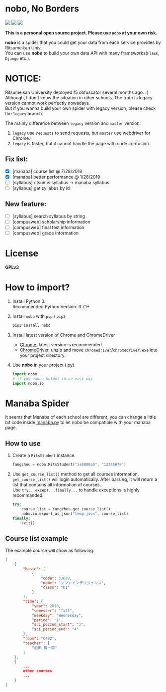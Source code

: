 # nobo, No Borders
![](https://img.shields.io/badge/Ritsumeikan%20University-API-blue.svg?colorA=990000&colorB=444444&longCache=true&style=flat) ![](https://img.shields.io/badge/Python-3.7.1-green.svg?longCache=true&style=flat) ![](https://img.shields.io/badge/Chrome-WebDriver-blue.svg?logo=Google%20Chrome&style=flat)

**This is a personal open source project. Please use `nobo` at your own risk.**

**nobo** is a spider that you could get your data from each service provides by Ritsumeikan Univ.  
You can use **nobo** to build your own data API with many frameworks(`Flask`, `Django` etc.).

# NOTICE:
Ritsumeikan University deployed f5 obfuscator several months ago. :(  
Although, I don't know the situation in other schools. The truth is legacy version cannot work perfectly nowadays.  
But if you wanna build your own spider with legacy version, please check the `legacy` branch.

The mainly difference between `legacy` version and `master` version:  
1. `legacy` use `requests` to send requests, but `master` use webdriver for Chrome.
2. `legacy` is faster, but it cannot handle the page with code confusion.

## Fix list:
- [x] [manaba] course list @ 7/28/2018
- [x] [manaba] better performance @ 1/28/2019
- [ ] [syllabus] ritsumei syllabus -> manaba syllabus
- [ ] [syllabus] get syllabus by id

## New feature:
- [ ] [syllabus] search syllabus by string
- [ ] [compusweb] scholarship information
- [ ] [compusweb] final test information
- [ ] [compusweb] grade information

# License
__GPLv3__

# How to import?
1. Install Python 3.  
Recommended Python Version: 3.7.1+
2. Install `nobo` with `pip` / `pip3`

    ```bash
    pip3 install nobo
    ```
3. Install latest version of Chrome and ChromeDriver
   - [Chrome](https://www.google.com/chrome/), latest version is recommended
   - [ChromeDriver](http://chromedriver.chromium.org/downloads), unzip and move `chromedriver`/`chromedriver.exe` into your project directory.
4. Use **nobo** in your project (.py).

    ```python
    import nobo
    # if you wanna output in an easy way
    import nobo.io
    ```

# Manaba Spider
It seems that Manaba of each school are different, you can change a little bit code inside [manaba.py](manaba.py) to let nobo be compatible with your manaba page.

## How to use
1. Create a `RitsStudent` instance.

    ```python
    fangzhou = nobo.RitsStudent("is0000ab", "12345678")
    ```

2. Use `get_course_list()` method to get all courses information.  
`get_course_list()` will login automatically. After parsing, it will return a list that contains all information of courses.  
Use `try...except...finally...` to handle exceptions is highly recommanded.

    ```python
    try:
        course_list = fangzhou.get_course_list()
        nobo.io.export_as_json("temp.json", course_list)
    finally:
        exit()
    ```

## Course list example
The example course will show as following.

```json
[
    {
        "basic": [
            {
                "code": 33698,
                "name": "ソフトインテリジェンス",
                "class": "D1"
            }
        ],
        "time": {
            "year": 2018,
            "semester": "fall",
            "weekday": "Wednesday",
            "period": "2",
            "sci_period_start": "3",
            "sci_period_end": "4"
        },
        "room": "C402",
        "teacher": [
            "前田 陽一郎"
        ]
    },
    {
        ...
        other courses
        ...
    }
]
```
